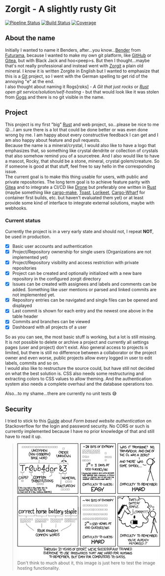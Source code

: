 # Zorgit - A slightly rusty Git
[![Pipeline Status](https://gitlab.com/Weasy/zorgit/badges/master/pipeline.svg)](https://gitlab.com/Weasy/zorgit/pipelines)
[![Build Status](https://ci.simplificar.de/api/badges/Weasy/zorgit/status.svg)](https://ci.simplificar.de/Weasy/zorgit)
[![Coverage](https://gitlab.com/Weasy/zorgit/badges/master/coverage.svg)](https://gitlab.com/Weasy/zorgit/commits/master)

## About the name
Initially I wanted to name it Benders, after...you know...[Bender](https://en.wikipedia.org/wiki/Bender_(Futurama)) from [Futurama](https://en.wikipedia.org/wiki/Futurama), because I wanted to make my own git platform, like [GitHub](https://github.com/) or [Gitea](https://gitea.io/), but with Black Jack and hoo\<peep\>s. But then I thought...maybe that's not really professional and instead went with [Zorgit](https://www.mindat.org/min-29484.html) a plain old mineral. I know it is written Zorgite in English but I wanted to emphasize that this is a [Git]() project, so I went with the German spelling to get rid of the annoying "e" at the end.  
I also thought about naming it Rogs[rɒks] - *A Git that just rocks* or *[Rust](https://www.rust-lang.org/) open git service/solution/self-hosting* - but that would look like it was stolen from [Gogs](https://gogs.io) and there is no git visible in the name.  

## Project
This project is my first "big" [Rust](https://www.rust-lang.org/) and web project, so...please be nice to me 😜...I am sure there is a lot that could be done better or was even done wrong by me. I am happy about every constructive feedback I can get and I am also happy about feature and pull requests.  
Because the name is a mineral/crystal, I would also like to have a logo that emphasizes that, so something like crystal dendrite or collection of crystals that also somehow remind you of a sourcetree. And I also would like to have a mascot, Rocky, that should be a stone, mineral, crystal golem/creature. So if someone is good at that stuff, feel free to say hello in the corresponding issue.  
The current goal is to make this thing usable for users, with public and private repositories. The long term goal is to achieve feature parity with [Gitea](https://gitea.io/) and to integrate a CI/CD like [Drone](https://drone.io) but preferably one written in [Rust](https://www.rust-lang.org/) (maybe something like [cargo-make](https://github.com/sagiegurari/cargo-make), [Toast](https://github.com/stepchowfun/toast), [Lorikeet](https://github.com/cetra3/lorikeet), [Cargo-Wharf](https://github.com/denzp/cargo-wharf) for container first builds, etc. but haven't evaluated them yet) or at least provide some kind of interface to integrate external solutions, maybe with webhooks.

### Current status 
Currently the project is in a very early state and should not, I repeat **NOT**, be used in production. 
- [x] Basic user accounts and authentication
- [x] Project/Repository ownership for single users (Organizations are not implemented yet)
- [x] Project/Repository visibility and access restriction with private repositories
- [x] Project can be created and optionally initialized with a new bare repository in the configured zorgit directory
- [x] Issues can be created with assignees and labels and comments can be added. Something like user mentions or parsed and linked commits are not implemented yet.
- [x] Repository entries can be navigated and single files can be opened and displayed
- [x] Last commit is shown for each entry and the newest one above in the table header
- [x] Commits and branches can be viewed
- [x] Dashboard with all projects of a user

So as you can see, the most basic stuff is working, but a lot is still missing. It is not possible to delete or archive a project and currently all settings pages (user and project) don't exist. Also general access to projects is limited, but there is still no difference between a collaborator or the project owner and even worse, public projects allow every logged in user to edit labels, commits and so on.  
I would also like to restructure the source could, but have still not decided on what the best solution is. CSS also needs some restructuring and extracting colors to CSS values to allow theming. And the authentication system also needs a complete overhaul and the database operations too.

Also...to my shame...there are currently no unit tests 😅

## Security
I tried to stick to this [Guide](https://stackoverflow.com/questions/549/the-definitive-guide-to-form-based-website-authentication) about *Form based website authentication* on Stackoverflow for the login and password security.
No CORS or such is currently implemented because I have no prior knowledge of that and still have to read it up.

> [![](assets/password_strength.png)](https://xkcd.com/936/)  
> Don't think to much about it, this image is just here to test the image hosting functionality.